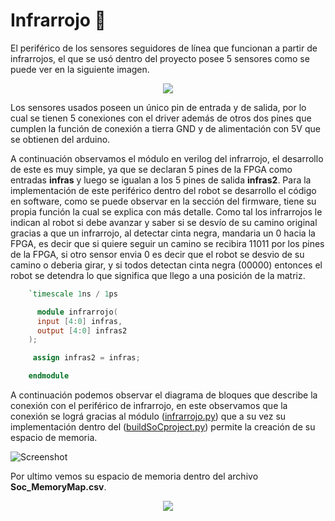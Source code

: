 # Infrarrojo :footprints:
El periférico de los sensores seguidores de línea que funcionan a partir de infrarrojos, el que se usó dentro del proyecto posee 5 sensores como se puede ver en la siguiente imagen.

<p align="center">
  <img src="/Imagenes/IR.jpeg" align="center">
</p>

Los sensores usados poseen un único pin de entrada y de salida, por lo cual se tienen 5 conexiones con el driver además de otros dos pines que cumplen la función de conexión a tierra GND y de alimentación con 5V que se obtienen del arduino.

A continuación observamos el módulo en verilog del infrarrojo, el desarrollo de este es muy simple, ya que se declaran 5 pines de la FPGA como entradas **infras** y luego se igualan a los 5 pines de salida **infras2**. Para la implementación de este periférico dentro del robot se desarrollo el código en software, como se puede observar en la sección del firmware, tiene su propia función la cual se explica con más detalle. Como tal los infrarrojos le indican al robot si debe avanzar y saber si se desvío de su camino original gracias a que un infrarrojo, al detectar cinta negra, mandaria un 0 hacia la FPGA, es decir que si quiere seguir un camino se recibira 11011 por los pines de la FPGA, si otro sensor envia 0 es decir que el robot se desvio de su camino o deberia girar, y si todos detectan cinta negra (00000) entonces el robot se detendra lo que significa que llego a una posición de la matriz.

```verilog
    `timescale 1ns / 1ps

      module infrarrojo(
      input [4:0] infras,
      output [4:0] infras2
    );

     assign infras2 = infras;

    endmodule
```
A continuación podemos observar el diagrama de bloques que describe la conexión con el periférico de infrarrojo, en este observamos que la conexión se lográ gracias al módulo ([infrarrojo.py](/Soc_project/module/infrarrojo.py)) que a su vez su implementación dentro del ([buildSoCproject.py](/Soc_project/buildSoCproject.py)) permite la creación de su espacio de memoria.  

![Screenshot](/Imagenes/infras.png)

Por ultimo vemos su espacio de memoria dentro del archivo **Soc_MemoryMap.csv**.

<p align="center">
  <img src="/Imagenes/mem_infra.PNG" align="center">
</p>
